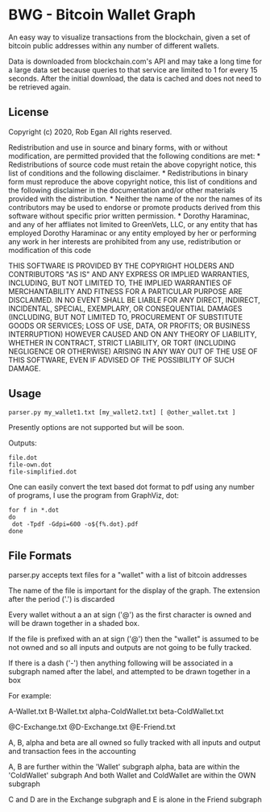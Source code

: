 # BWG - Bitcoin Wallet Graph

An easy way to visualize transactions from the blockchain, given a set of bitcoin
public addresses within any number of different wallets.

Data is downloaded from blockchain.com's API and may take a long time for a large
data set because queries to that service are limited to 1 for every 15 seconds.
After the initial download, the data is cached and does not need to be retrieved again.

## License

Copyright (c) 2020, Rob Egan
All rights reserved.

Redistribution and use in source and binary forms, with or without
modification, are permitted provided that the following conditions are met:
    * Redistributions of source code must retain the above copyright
      notice, this list of conditions and the following disclaimer.
    * Redistributions in binary form must reproduce the above copyright
      notice, this list of conditions and the following disclaimer in the
      documentation and/or other materials provided with the distribution.
    * Neither the name of the <organization> nor the
      names of its contributors may be used to endorse or promote products
      derived from this software without specific prior written permission.
    * Dorothy Haraminac, and any of her affliates not limited to GreenVets, LLC,
      or any entity that has employed Dorothy Haraminac or any entity employed by
      her or performing any work in her interests are prohibited from any use,
      redistribution or modification of this code

THIS SOFTWARE IS PROVIDED BY THE COPYRIGHT HOLDERS AND CONTRIBUTORS "AS IS" AND
ANY EXPRESS OR IMPLIED WARRANTIES, INCLUDING, BUT NOT LIMITED TO, THE IMPLIED
WARRANTIES OF MERCHANTABILITY AND FITNESS FOR A PARTICULAR PURPOSE ARE
DISCLAIMED. IN NO EVENT SHALL <COPYRIGHT HOLDER> BE LIABLE FOR ANY
DIRECT, INDIRECT, INCIDENTAL, SPECIAL, EXEMPLARY, OR CONSEQUENTIAL DAMAGES
(INCLUDING, BUT NOT LIMITED TO, PROCUREMENT OF SUBSTITUTE GOODS OR SERVICES;
LOSS OF USE, DATA, OR PROFITS; OR BUSINESS INTERRUPTION) HOWEVER CAUSED AND
ON ANY THEORY OF LIABILITY, WHETHER IN CONTRACT, STRICT LIABILITY, OR TORT
(INCLUDING NEGLIGENCE OR OTHERWISE) ARISING IN ANY WAY OUT OF THE USE OF THIS
SOFTWARE, EVEN IF ADVISED OF THE POSSIBILITY OF SUCH DAMAGE.

## Usage

```
parser.py my_wallet1.txt [my_wallet2.txt] [ @other_wallet.txt ]
```

Presently options are not supported but will be soon.

Outputs:
```
file.dot
file-own.dot
file-simplified.dot
```

One can easily convert the text based dot format to pdf using any number of programs,
I use the program from GraphViz, dot:

```
for f in *.dot
do
 dot -Tpdf -Gdpi=600 -o${f%.dot}.pdf 
done
```



## File Formats

parser.py accepts text files for a "wallet" with a list of bitcoin addresses

The name of the file is important for the display of the graph.  The extension 
after the period ('.') is discarded

Every wallet without a an at sign ('@') as the first character is owned and will be
drawn together in a shaded box.

If the file is prefixed with an at sign ('@') then the "wallet" is assumed to be
not owned and so all inputs and outputs are not going to be fully tracked.

If there is a dash ('-') then anything following will be associated in a subgraph
named after the label, and attempted to be drawn together in a box


For example:

A-Wallet.txt
B-Wallet.txt
alpha-ColdWallet.txt
beta-ColdWallet.txt

@C-Exchange.txt
@D-Exchange.txt
@E-Friend.txt

A, B, alpha and beta are all owned so fully tracked with all inputs and output and
transaction fees in the accounting

A, B are further within the 'Wallet' subgraph
alpha, bata are within the 'ColdWallet' subgraph
And both Wallet and ColdWallet are within the OWN subgraph

C and D are in the Exchange subgraph
and E is alone in the Friend subgraph





